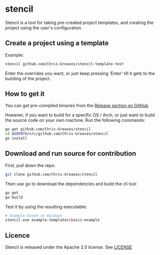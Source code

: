 # stencil

Stencil is a tool for taking pre-created project templates, and creating the project using the user's configuration.

## Create a project using a template

Example:

```bash
stencil github.com/Chris-Greaves/stencil-template-test
```

Enter the overrides you want, or just keep pressing 'Enter' till it gets to the building of the project.

## How to get it

You can get pre-compiled binaries from the [Release section on GitHub](https://github.com/Chris-Greaves/stencil/releases).

However, if you want to build for a specific OS / Arch, or just want to build the source code on your own machine. Run the following commands:

```bash
go get github.com/Chris-Greaves/stencil
cd $GOPATH/src/github.com/Chris-Greaves/stencil
go install
```

## Download and run source for contribution

First, pull down the repo:

```bash
git clone github.com/Chris-Greaves/stencil
```

Then use go to download the dependencies and build the cli tool

```bash
go get
go build
```

Test it by using the resulting executable:

```bash
# Example based on Windows
stencil.exe example-templates\basic-example
```

## Licence

Stencil is released under the Apache 2.0 license. See [LICENSE](LICENSE)